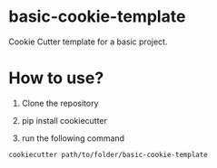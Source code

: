 # basic-cookie-template
Cookie Cutter template for a basic project. 

# How to use?
1. Clone the repository

2. pip install cookiecutter

3. run the following command
```bash
cookiecutter path/to/folder/basic-cookie-template
```


